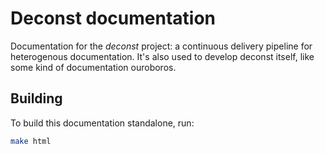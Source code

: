 # Deconst documentation

Documentation for the *deconst* project: a continuous delivery pipeline for heterogenous documentation. It's also used to develop deconst itself, like some kind of documentation ouroboros.

## Building

To build this documentation standalone, run:

```bash
make html
```
